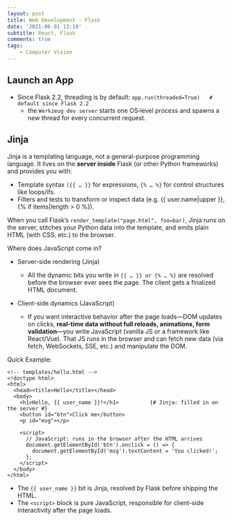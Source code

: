 ```yaml
---
layout: post
title: Web Development - Flask
date: '2021-06-01 13:19'
subtitle: React, Flask
comments: true
tags:
    - Computer Vision
---
```


## Launch an App

- Since Flask 2.2, threading is by default: `app.run(threaded=True)   # default since Flask 2.2`
    - the `Werkzeug dev server` starts one OS‑level process and spawns a new thread for every concurrent request.

## Jinja

Jinja is a templating language, not a general-purpose programming language. It lives on the **server inside** Flask (or other Python frameworks) and provides you with:

- Template syntax `({{ … }}` for expressions, `{% … %}` for control structures like loops/ifs.
- Filters and tests to transform or inspect data (e.g. {{ user.name|upper }}, {% if items|length > 0 %}).

When you call Flask’s `render_template("page.html", foo=bar)`, Jinja runs on the server, stitches your Python data into the template, and emits plain HTML (with CSS, etc.) to the browser.

Where does JavaScript come in?

- Server-side rendering (Jinja)
    - All the dynamic bits you write in `{{ … }} or {% … %}` are resolved before the browser ever sees the page. The client gets a finalized HTML document.

- Client-side dynamics (JavaScript)
    - If you want interactive behavior after the page loads—DOM updates on clicks, **real-time data without full reloads, animations, form validation**—you write JavaScript (vanilla JS or a framework like React/Vue). That JS runs in the browser and can fetch new data (via fetch, WebSockets, SSE, etc.) and manipulate the DOM.

Quick Example:

```
<!-- templates/hello.html -->
<!doctype html>
<html>
  <head><title>Hello</title></head>
  <body>
    <h1>Hello, {{ user_name }}!</h1>          {# Jinja: filled in on the server #}
    <button id="btn">Click me</button>
    <p id="msg"></p>

    <script>
      // JavaScript: runs in the browser after the HTML arrives
      document.getElementById('btn').onclick = () => {
        document.getElementById('msg').textContent = 'You clicked!';
      };
    </script>
  </body>
</html>
```

- The `{{ user_name }}` bit is Jinja, resolved by Flask before shipping the HTML.
- The `<script>` block is pure JavaScript, responsible for client-side interactivity after the page loads.
